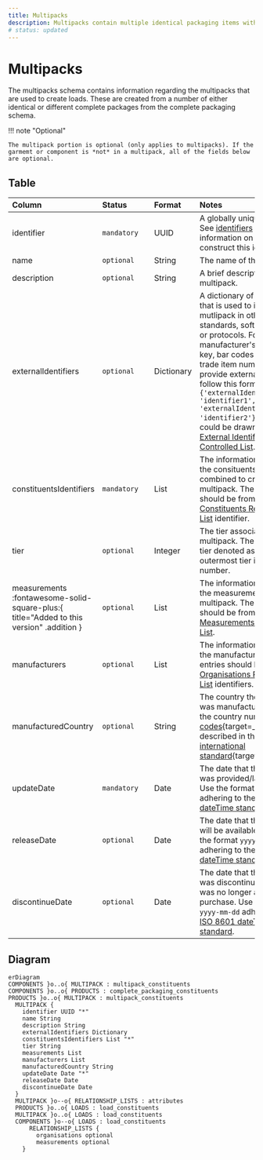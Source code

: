 ```yaml
---
title: Multipacks
description: Multipacks contain multiple identical packaging items within OSTFD.
# status: updated
---
```


# Multipacks

The multipacks schema contains information regarding the multipacks that are used to create loads. These are created from a number of either identical or different complete packages from the complete packaging schema.

!!! note "Optional"

    The multipack portion is optional (only applies to multipacks). If the garmemt or component is *not* in a multipack, all of the fields below are optional.

## Table
|Column|<div style="width:90px">Status</div>|Format|Notes|
|:-|:-|:-|:-|
|identifier|`mandatory`|UUID|A globally unique identifier. See [identifiers](../identifiers/index.md) section for information on how to construct this identifier|
|name|`optional`|String|The name of this multipack.|
|description|`optional`|String|A brief description of this multipack.|
|externalIdentifiers|`optional`|Dictionary|A dictionary of identifiers that is used to identify the mutlipack in other data standards, software systems or protocols. For example: manufacturer's own primary key, bar codes or global trade item number (gtin). To provide external identifiers follow this format. `{'externalIdentifierName1': 'identifier1', 'externalIdentifierName2': 'identifier2'}`. The entries could be drawn from the [External Identifiers Controlled List](../controlled-lists/external-identifiers.md).|
|constituentsIdentifiers|`mandatory`|List|The information regarding the consituents that are combined to create this multipack. The entries should be from the [Multipack Constituents Relationship List](../constituent-lists/multipack-constituents.md) identifier.|
|tier|`optional`|Integer|The tier associated with the multipack. The inner most tier denoted as 1, and the outermost tier is the biggest number.|
|measurements :fontawesome-solid-square-plus:{ title="Added to this version" .addition }|`optional`|List|The information regarding the measurements of the multipack. The entries should be from the [Measurements Relationship List](../relationship-lists/measurements.md).|
|manufacturers|`optional`|List|The information regarding the manufacturer(s). The entries should be the [Organisations Relationship List](../relationship-lists/organisations.md) identifiers.|
|manufacturedCountry|`optional`|String|The country the component was manufactured in. Use the country numeric [ISO codes](https://www.iso.org/obp/ui/#search){target=_blank} as described in the [ISO 3166 international standard](https://www.iso.org/iso-3166-country-codes.html){target=_blank}.|
|updateDate|`mandatory`|Date|The date that the multipack was provided/last updated. Use the format `yyyy-mm-dd` adhering to the [ISO 8601 dateTime standard](https://www.iso.org/iso-8601-date-and-time-format.html).|
|releaseDate|`optional`|Date|The date that the multipack will be available to use. Use the format `yyyy-mm-dd` adhering to the [ISO 8601 dateTime standard](https://www.iso.org/iso-8601-date-and-time-format.html).|
|discontinueDate|`optional`|Date|The date that the multipack was discontinued, meaning it was no longer available for purchase. Use the format `yyyy-mm-dd` adhering to the [ISO 8601 dateTime standard](https://www.iso.org/iso-8601-date-and-time-format.html).|

## Diagram

``` mermaid
erDiagram
COMPONENTS }o..o{ MULTIPACK : multipack_constituents
COMPONENTS }o..o{ PRODUCTS : complete_packaging_constituents
PRODUCTS }o..o{ MULTIPACK : multipack_constituents
  MULTIPACK {
    identifier UUID "*"
    name String
    description String
    externalIdentifiers Dictionary
    constituentsIdentifiers List "*"
    tier String
    measurements List
    manufacturers List
    manufacturedCountry String
    updateDate Date "*"
    releaseDate Date
    discontinueDate Date
  }
  MULTIPACK }o--o{ RELATIONSHIP_LISTS : attributes
  PRODUCTS }o..o{ LOADS : load_constituents
  MULTIPACK }o..o{ LOADS : load_constituents
  COMPONENTS }o--o{ LOADS : load_constituents
      RELATIONSHIP_LISTS {
        organisations optional
        measurements optional
    }
```